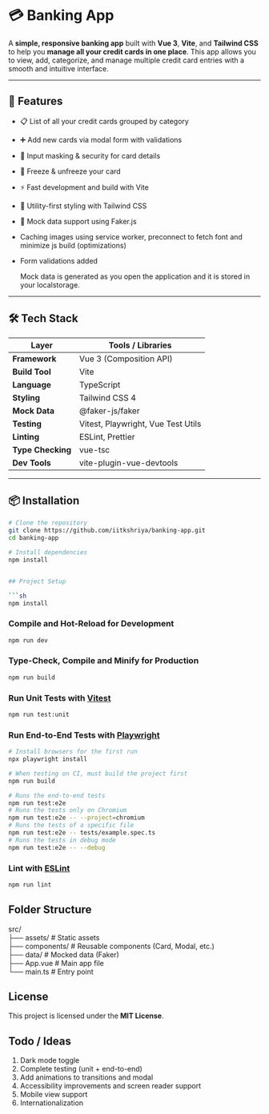 # 💳 Banking App

A **simple, responsive banking app** built with **Vue 3**, **Vite**, and **Tailwind CSS** to help you **manage all your credit cards in one place**. This app allows you to view, add, categorize, and manage multiple credit card entries with a smooth and intuitive interface.

---

## 🚀 Features

- 📋 List of all your credit cards grouped by category  
- ➕ Add new cards via modal form with validations  
- 🔐 Input masking & security for card details  
- 🧠 Freeze & unfreeze your card 
- ⚡️ Fast development and build with Vite  
- 🎨 Utility-first styling with Tailwind CSS  
- 🧪 Mock data support using Faker.js
- Caching images using service worker, preconnect to fetch font and minimize js build (optimizations)
- Form validations added

  Mock data is generated as you open the application and it is stored in your localstorage.

---

## 🛠 Tech Stack

| Layer         | Tools / Libraries                      |
|--------------|----------------------------------------|
| **Framework**| Vue 3 (Composition API)                |
| **Build Tool**| Vite                                   |
| **Language** | TypeScript                             |
| **Styling**  | Tailwind CSS 4                         |
| **Mock Data**| @faker-js/faker                        |
| **Testing**  | Vitest, Playwright, Vue Test Utils     |
| **Linting**  | ESLint, Prettier                       |
| **Type Checking**| vue-tsc                             |
| **Dev Tools**| vite-plugin-vue-devtools               |

---

## 📦 Installation

```bash
# Clone the repository
git clone https://github.com/iitkshriya/banking-app.git
cd banking-app

# Install dependencies
npm install


## Project Setup

```sh
npm install
```

### Compile and Hot-Reload for Development

```sh
npm run dev
```

### Type-Check, Compile and Minify for Production

```sh
npm run build
```

### Run Unit Tests with [Vitest](https://vitest.dev/)

```sh
npm run test:unit
```

### Run End-to-End Tests with [Playwright](https://playwright.dev)

```sh
# Install browsers for the first run
npx playwright install

# When testing on CI, must build the project first
npm run build

# Runs the end-to-end tests
npm run test:e2e
# Runs the tests only on Chromium
npm run test:e2e -- --project=chromium
# Runs the tests of a specific file
npm run test:e2e -- tests/example.spec.ts
# Runs the tests in debug mode
npm run test:e2e -- --debug
```

### Lint with [ESLint](https://eslint.org/)

```sh
npm run lint
```

## Folder Structure

src/ <br>
├── assets/             # Static assets <br>
├── components/         # Reusable components (Card, Modal, etc.) <br>
├── data/               # Mocked data (Faker) <br>
├── App.vue             # Main app file <br>
└── main.ts             # Entry point <br>

## License
This project is licensed under the **MIT License**.

## Todo / Ideas

1. Dark mode toggle
2. Complete testing (unit + end-to-end)
3. Add animations to transitions and modal
4. Accessibility improvements and screen reader support
5. Mobile view support
6. Internationalization
